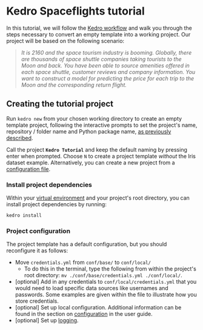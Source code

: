 # Kedro Spaceflights tutorial

In this tutorial, we will follow the [Kedro workflow](./01_workflow.md#development-workflow) and walk you through the steps necessary to convert an empty template into a working project. Our project will be based on the following scenario:

> _It is 2160 and the space tourism industry is booming. Globally, there are thousands of space shuttle companies taking tourists to the Moon and back. You have been able to source amenities offered in each space shuttle, customer reviews and company information. You want to construct a model for predicting the price for each trip to the Moon and the corresponding return flight._


## Creating the tutorial project

Run `kedro new` from your chosen working directory to create an empty template project, following the interactive prompts to set the project's name, repository / folder name and Python package name, [as previously described](../02_getting_started/03_new_project.md).

Call the project **`Kedro Tutorial`** and keep the default naming by pressing enter when prompted. Choose `N` to create a project template _without_ the Iris dataset example. Alternatively, you can create a new project from a [configuration file](../02_getting_started/03_new_project.md#create-a-new-project-from-a-configuration-file).

### Install project dependencies

Within your [virtual environment](../02_getting_started/03_new_project.md#install-project-dependencies) and your project's root directory, you can install project dependencies by running:

```bash
kedro install
```

### Project configuration

The project template has a default configuration, but you should reconfigure it as follows:

* Move `credentials.yml` from `conf/base/` to `conf/local/`
  - To do this in the terminal, type the following from within the project's root directory: `mv ./conf/base/credentials.yml ./conf/local/`.
* [optional] Add in any credentials to `conf/local/credentials.yml` that you would need to load specific data sources like usernames and passwords. Some examples are given within the file to illustrate how you store credentials.
* [optional] Set up local configuration. Additional information can be found in the section on [configuration](../04_user_guide/03_configuration.md) in the user guide.
* [optional] Set up [logging](../04_user_guide/07_logging.md).
